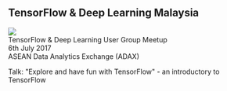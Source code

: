 ## TensorFlow & Deep Learning Malaysia

![](https://scontent.fkul8-1.fna.fbcdn.net/v/t31.0-8/18558599_10154402208351968_2712279408963554250_o.jpg?oh=7d6bc16a6020565ff2e9a02da10442da&oe=599CCA1B)
<br />
TensorFlow &amp; Deep Learning User Group Meetup<br />
6th July 2017<br />
ASEAN Data Analytics Exchange (ADAX)

Talk: "Explore and have fun with TensorFlow" - an introductory to TensorFlow

